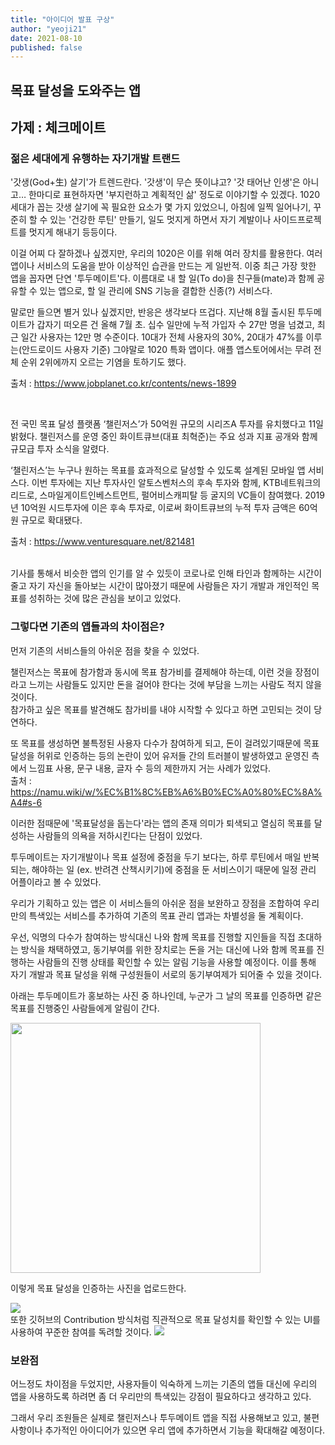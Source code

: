 ```yaml
---
title: "아이디어 발표 구상"
author: "yeoji21"
date: 2021-08-10
published: false
---
```



## 목표 달성을 도와주는 앱  
## 가제 : 체크메이트 

### 젊은 세대에게 유행하는 자기개발 트랜드 

'갓생(God+生) 살기'가 트렌드란다. '갓생'이 무슨 뜻이냐고? '갓 태어난 인생'은 아니고… 한마디로 표현하자면 '부지런하고 계획적인 삶' 정도로 이야기할 수 있겠다. 1020세대가 꼽는 갓생 살기에 꼭 필요한 요소가 몇 가지 있었으니, 아침에 일찍 일어나기, 꾸준히 할 수 있는 '건강한 루틴' 만들기, 일도 멋지게 하면서 자기 계발이나 사이드프로젝트를 멋지게 해내기 등등이다.  

이걸 어찌 다 잘하겠나 싶겠지만, 우리의 1020은 이를 위해 여러 장치를 활용한다. 여러 앱이나 서비스의 도움을 받아 이상적인 습관을 만드는 게 일반적. 이중 최근 가장 핫한 앱을 꼽자면 단연 '투두메이트'다. 이름대로 내 할 일(To do)을 친구들(mate)과 함께 공유할 수 있는 앱으로, 할 일 관리에 SNS 기능을 결합한 신종(?) 서비스다.

말로만 들으면 별거 있나 싶겠지만, 반응은 생각보다 뜨겁다. 지난해 8월 출시된 투두메이트가 갑자기 떠오른 건 올해 7월 초. 십수 일만에 누적 가입자 수 27만 명을 넘겼고, 최근 일간 사용자는 12만 명 수준이다. 10대가 전체 사용자의 30%, 20대가 47%를 이루는(안드로이드 사용자 기준) 그야말로 1020 특화 앱이다. 애플 앱스토어에서는 무려 전체 순위 2위에까지 오르는 기염을 토하기도 했다.  

출처 : <https://www.jobplanet.co.kr/contents/news-1899>

<br>

전 국민 목표 달성 플랫폼 ‘챌린저스’가 50억원 규모의 시리즈A 투자를 유치했다고 11일 밝혔다. 챌린저스를 운영 중인 화이트큐브(대표 최혁준)는 주요 성과 지표 공개와 함께 규모급 투자 소식을 알렸다.

‘챌린저스’는 누구나 원하는 목표를 효과적으로 달성할 수 있도록 설계된 모바일 앱 서비스다. 이번 투자에는 지난 투자사인 알토스벤처스의 후속 투자와 함께, KTB네트워크의 리드로, 스마일게이트인베스트먼트, 펄어비스캐피탈 등 굴지의 VC들이 참여했다. 2019년 10억원 시드투자에 이은 후속 투자로, 이로써 화이트큐브의 누적 투자 금액은 60억원 규모로 확대됐다.

출처 : <https://www.venturesquare.net/821481>

<br>
기사를 통해서 비슷한 앱의 인기를 알 수 있듯이 코로나로 인해 타인과 함께하는 시간이 줄고 자기 자신을 돌아보는 시간이 많아졌기 때문에 사람들은 자기 개발과 개인적인 목표를 성취하는 것에 많은 관심을 보이고 있었다. 

<br>

### 그렇다면 기존의 앱들과의 차이점은?

먼저 기존의 서비스들의 아쉬운 점을 찾을 수 있었다.  

챌린저스는 목표에 참가함과 동시에 목표 참가비를 결제해야 하는데, 이런 것을 장점이라고 느끼는 사람들도 있지만 돈을 걸어야 한다는 것에 부담을 느끼는 사람도 적지 않을 것이다.  
참가하고 싶은 목표를 발견해도 참가비를 내야 시작할 수 있다고 하면 고민되는 것이 당연하다. 

또 목표를 생성하면 불특정된 사용자 다수가 참여하게 되고, 돈이 걸려있기때문에 목표 달성을 허위로 인증하는 등의 논란이 있어 유저들 간의 트러블이 발생하였고 운영진 측에서 느낌표 사용, 문구 내용, 글자 수 등의 제한까지 거는 사례가 있었다.  
출처 : <https://namu.wiki/w/%EC%B1%8C%EB%A6%B0%EC%A0%80%EC%8A%A4#s-6>

이러한 점때문에 '목표달성을 돕는다'라는 앱의 존재 의미가 퇴색되고 열심히 목표를 달성하는 사람들의 의욕을 저하시킨다는 단점이 있었다.  

투두메이트는 자기개발이나 목표 설정에 중점을 두기 보다는, 하루 루틴에서 매일 반복되는, 해야하는 일 (ex. 반려견 산책시키기)에 중점을 둔 서비스이기 때문에 일정 관리 어플이라고 볼 수 있었다.  

우리가 기획하고 있는 앱은 이 서비스들의 아쉬운 점을 보완하고 장점을 조합하여 우리만의 특색있는 서비스를 추가하여 기존의 목표 관리 앱과는 차별성을 둘 계획이다. 

우선, 익명의 다수가 참여하는 방식대신 나와 함께 목표를 진행할 지인들을 직접 초대하는 방식을 채택하였고, 동기부여를 위한 장치로는 돈을 거는 대신에 나와 함께 목표를 진행하는 사람들의 진행 상태를 확인할 수 있는 알림 기능을 사용할 예정이다. 이를 통해 자기 개발과 목표 달성을 위해 구성원들이 서로의 동기부여제가 되어줄 수 있을 것이다.  

아래는 투두메이트가 홍보하는 사진 중 하나인데, 누군가 그 날의 목표를 인증하면 같은 목표를 진행중인 사람들에게 알림이 간다.

<img src="https://scontent-ssn1-1.xx.fbcdn.net/v/t1.6435-9/215324779_2069325309910082_7201672752251479838_n.jpg?_nc_cat=108&ccb=1-4&_nc_sid=730e14&_nc_ohc=aKgnILsLlX8AX82PRri&_nc_ht=scontent-ssn1-1.xx&oh=23eb1a15bb7b9bcef9dc4d2c9afd3e17&oe=61379440" width=400>  

<br>

이렇게 목표 달성을 인증하는 사진을 업로드한다. 

<img src="https://mblogthumb-phinf.pstatic.net/MjAxOTAyMjZfMTg2/MDAxNTUxMTQ4NTE5NzY2.0zmUnkJ2juoQGTda3IV80ftEA69Vc7-6SAocGHPwaucg.xM9CG7hHH9gwD68Uijyn-2VoUEqThyTsMkGWqH8i7_sg.JPEG.ahu_ahu/KakaoTalk_20190226_113448826.jpg?type=w800">

<br>
또한 깃허브의 Contribution 방식처럼 직관적으로 목표 달성치를 확인할 수 있는 UI를 사용하여 꾸준한 참여를 독려할 것이다.  

<img src="https://lh3.googleusercontent.com/Ew7xMlpcHhsOKfJB25HfKYgmpkfPTGvOPL-9JERL-x0j3H98crueLTtkmLOr4mIyAcMbhaib8wCbte1VVEGx7xV4eSs=w640-h400-e365-rj-sc0x00ffffff">


### 보완점

어느정도 차이점을 두었지만, 사용자들이 익숙하게 느끼는 기존의 앱들 대신에 우리의 앱을 사용하도록 하려면 좀 더 우리만의 특색있는 강점이 필요하다고 생각하고 있다.  

그래서 우리 조원들은 실제로 챌린저스나 투두메이트 앱을 직접 사용해보고 있고, 불편사항이나 추가적인 아이디어가 있으면 우리 앱에 추가하면서 기능을 확대해갈 예정이다.    
